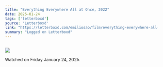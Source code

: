 ```yaml
---
title: "Everything Everywhere All at Once, 2022"
date: 2025-01-24
tags: ['letterboxd']
source: 'Letterboxd'
link: "https://letterboxd.com/emiliosao/film/everything-everywhere-all-at-once/"
summary: "Logged on Letterboxd"
---
```


## [](https://letterboxd.com/emiliosao/film/everything-everywhere-all-at-once/)  

<p><img src="https://a.ltrbxd.com/resized/film-poster/4/7/4/4/7/4/474474-everything-everywhere-all-at-once-0-600-0-900-crop.jpg?v=281f1a041e" /></p> <p>Watched on Friday January 24, 2025.</p>